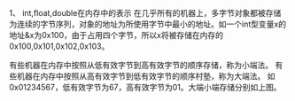 1、	int,float,double在内存中的表示
在几乎所有的机器上，多字节对象都被存储为连续的字节序列，对象的地址为所使用字节中最小的地址。如一个int型变量x的地址&x为0x100，由于占用四个字节，所以x将被存储在内存的0x100,0x101,0x102,0x103。
 
有些机器在内存中按照从低有效字节到高有效字节的顺序存储，称为小端法。
有些机器在内存中按照从高有效字节到低有效字节的顺序村塾，称为大端法。
如0x01234567，低有效字节为67，高有效字节为01。大端小端存储分别如上图。
